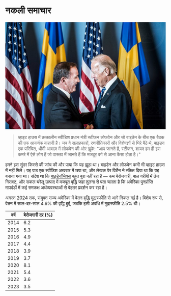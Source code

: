 [description]: # "Everything about fake news. Samizdat is a content management platform with ability to keep content on a USB stick"
[keywords]: # "censorship,CMS,fake news,samizdat,publishing,artificial intelligence,open source"

# नकली समाचार

<img src="bidenlofven.jpg" id="selectedimage" class="img-fluid mb-2 d-block" alt="जो बाइडेन स्वीडिश प्रधान मंत्री स्टीफन लोफवेन से मिल रहे हैं" />

<blockquote>
व्हाइट हाउस में तत्कालीन स्वीडिश प्रधान मंत्री स्टीफन लोफवेन और जो बाइडेन के बीच एक बैठक की एक आकर्षक कहानी है। जब वे सलाहकारों, रणनीतिकारों और विशेषज्ञों से घिरे बैठे थे, बाइडन एक परिचित, धीमी आवाज़ में लोफवेन की ओर झुके: "आप जानते हैं, स्टीफन, शायद हम ही इस कमरे में ऐसे लोग हैं जो वास्तव में जानते हैं कि मजदूर वर्ग से आना कैसा होता है।"
</blockquote>

हमने इस सुंदर किस्से की जांच की और पाया कि यह झूठा था। बाइडेन और लोफवेन कभी भी व्हाइट हाउस में नहीं मिले।
यह पाठ एक स्वीडिश अखबार में छपा था, और लेखक पेर विर्टेन ने संकेत दिया था कि यह बनाया गया था। संदेश था
कि [बाइडेनॉमिक्स](https://en.wikipedia.org/wiki/Economic_policy_of_the_Joe_Biden_administration) बहुत बुरा नहीं रहा है &mdash; कम बेरोजगारी, बाल गरीबी में तेज गिरावट,
और सकल घरेलू उत्पाद में मजबूत वृद्धि जहां तुलना से पता चलता है कि अमेरिका पुनर्प्राप्ति मापदंडों में कई समकक्ष अर्थव्यवस्थाओं से बेहतर प्रदर्शन कर रहा है।

अगस्त 2024 तक, संयुक्त राज्य अमेरिका में वेतन वृद्धि मुद्रास्फीति से आगे निकल गई है। विशेष रूप से,
वेतन में साल-दर-साल 4.6% की वृद्धि हुई, जबकि इसी अवधि में मुद्रास्फीति 2.5% थी।

<div class="table-responsive">
  <table class="table table-bordered">
    <thead>
      <tr>
        <th>वर्ष</th>
        <th>बेरोजगारी दर (%)</th>
      </tr>
    </thead>
    <tbody>
      <tr><td>2014</td><td>6.2</td></tr>
      <tr><td>2015</td><td>5.3</td></tr>
      <tr><td>2016</td><td>4.9</td></tr>
      <tr><td>2017</td><td>4.4</td></tr>
      <tr><td>2018</td><td>3.9</td></tr>
      <tr><td>2019</td><td>3.7</td></tr>
      <tr><td>2020</td><td>8.1</td></tr>
      <tr><td>2021</td><td>5.4</td></tr>
      <tr><td>2022</td><td>3.6</td></tr>
      <tr><td>2023</td><td>3.5</td></tr>
    </tbody>
  </table>
</div>